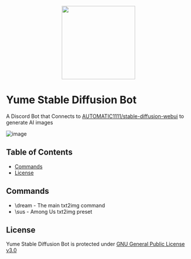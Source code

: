 <p align="center">
<img align="center" width="200" height="200" src="https://user-images.githubusercontent.com/43981091/222807185-35707861-2d50-4d38-b1b8-80de61fe7c4a.png">
</p>


# Yume Stable Diffusion Bot
A Discord Bot that Connects to [AUTOMATIC1111/stable-diffusion-webui](https://github.com/AUTOMATIC1111/stable-diffusion-webui) to generate AI images

![image](https://user-images.githubusercontent.com/43981091/222803452-eca9d77f-9c0d-44a5-be2a-4f3c24af0b3c.png)

## Table of Contents
* [Commands](#commands)
* [License](#license)

## Commands
* \dream - The main txt2img command
* \sus - Among Us txt2img preset

 
## License
Yume Stable Diffusion Bot is protected under [GNU General Public License v3.0](https://github.com/Geoffery10/Yume-Stable-Diffusion-Bot/blob/main/LICENSE)
